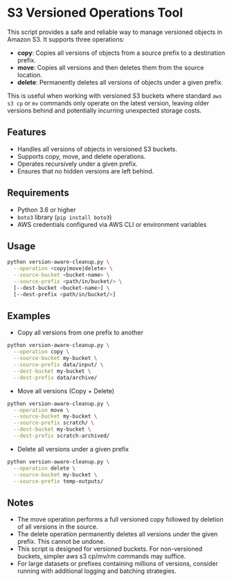 # S3 Versioned Operations Tool

This script provides a safe and reliable way to manage versioned objects in Amazon S3. It supports three operations:

- **copy**: Copies all versions of objects from a source prefix to a destination prefix.
- **move**: Copies all versions and then deletes them from the source location.
- **delete**: Permanently deletes all versions of objects under a given prefix.

This is useful when working with versioned S3 buckets where standard `aws s3 cp` or `mv` commands only operate on the latest version, leaving older versions behind and potentially incurring unexpected storage costs.

## Features

- Handles all versions of objects in versioned S3 buckets.
- Supports copy, move, and delete operations.
- Operates recursively under a given prefix.
- Ensures that no hidden versions are left behind.

## Requirements

- Python 3.6 or higher
- `boto3` library (`pip install boto3`)
- AWS credentials configured via AWS CLI or environment variables

## Usage

```bash
python version-aware-cleanup.py \
  --operation <copy|move|delete> \
  --source-bucket <bucket-name> \
  --source-prefix <path/in/bucket/> \
  [--dest-bucket <bucket-name>] \
  [--dest-prefix <path/in/bucket/>]
```

## Examples

- Copy all versions from one prefix to another

```bash
python version-aware-cleanup.py \
  --operation copy \
  --source-bucket my-bucket \
  --source-prefix data/input/ \
  --dest-bucket my-bucket \
  --dest-prefix data/archive/
```

- Move all versions (Copy + Delete)

```bash
python version-aware-cleanup.py \
  --operation move \
  --source-bucket my-bucket \
  --source-prefix scratch/ \
  --dest-bucket my-bucket \
  --dest-prefix scratch-archived/
```

- Delete all versions under a given prefix

```bash
python version-aware-cleanup.py \
  --operation delete \
  --source-bucket my-bucket \
  --source-prefix temp-outputs/
```

## Notes
- The move operation performs a full versioned copy followed by deletion of all versions in the source.
- The delete operation permanently deletes all versions under the given prefix. This cannot be undone.
-	This script is designed for versioned buckets. For non-versioned buckets, simpler aws s3 cp/mv/rm commands may suffice.
-	For large datasets or prefixes containing millions of versions, consider running with additional logging and batching strategies.